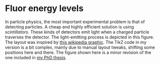 Fluor energy levels
===================

In particle physics, the most important experimental problem is that of
detecting particles.  A cheap and highly efficient solution is using
*scintillators*.  These kinds of detectors emit light when a charged
particle traverses the detector.  The light-emitting process is depicted
in this figure.  The layout was inspired by [this wikipedia
graphic](http://en.wikipedia.org/wiki/File:Pistates.svg).  The TikZ code
in my version is a bit complex, mainly due to manual layout tweaks,
shifting some positions here and there.  The figure shown here is a minor
revision of the one included in [my PhD
thesis](http://dx.doi.org/10.3990/1.9789036534383).
